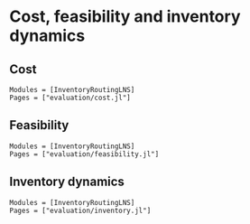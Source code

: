 # Cost, feasibility and inventory dynamics

## Cost 

```@autodocs
Modules = [InventoryRoutingLNS]
Pages = ["evaluation/cost.jl"]
```
## Feasibility

```@autodocs
Modules = [InventoryRoutingLNS]
Pages = ["evaluation/feasibility.jl"]
```
## Inventory dynamics

```@autodocs
Modules = [InventoryRoutingLNS]
Pages = ["evaluation/inventory.jl"]
```